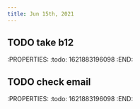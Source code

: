 ```yaml
---
title: Jun 15th, 2021
---
```


## TODO take b12
:PROPERTIES:
:todo: 1621883196098
:END:
## TODO check email
:PROPERTIES:
:todo: 1621883196098
:END:
